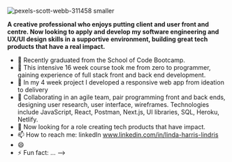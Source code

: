 ![pexels-scott-webb-311458 smaller](https://user-images.githubusercontent.com/93371648/160214314-5216bc5f-e976-49bd-95f2-ef5aaf7074fc.jpg)



**A creative professional who enjoys putting client and user front and centre. Now looking to apply and develop my software engineering and UX/UI design skills in a supportive environment, building great tech products that have a real impact.**


- 🔭 Recently graduated from the School of Code Bootcamp.
- 🌱 This intensive 16 week course took me from zero to programmer, gaining experience of full stack front and back end development.
- 👯 In my 4 week project I developed a responsive web app from ideation to delivery
- 🤔 Collaborating in an agile team, pair programming front and back ends, designing user research, user interface, wireframes. Technologies include JavaScript, React, Postman, Next.js, UI libraries, SQL, Heroku, Netlify.   
- 💬 Now looking for a role creating tech products that have impact.
- 📫 How to reach me: linkedIn www.linkedin.com/in/linda-harris-lindris
- 😄
- ⚡ Fun fact: ...
-->
